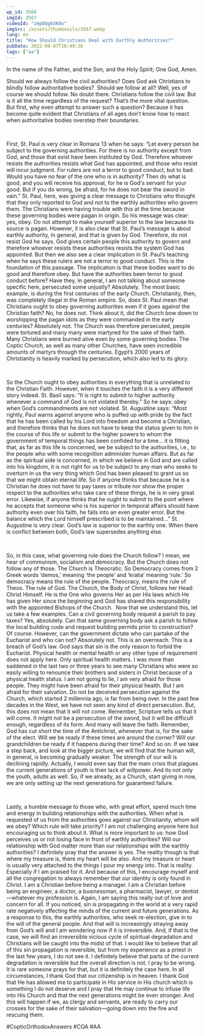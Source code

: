 ```yaml
---
wp_id: 3566
imgId: 3567
videoId: "zmpDQg6XK8o"
imgSrc: /assets/thumbnails/3567.webp
lang: en
title: "How Should Christians Deal with Earthly Authorities?"
pubDate: 2022-09-07T10:49:36
tags: ["aa"]
---
```


<p>In the name of the Father, and the Son, and the Holy Spirit; One God, Amen.</p>
<p><span data-contrast="auto">Should we always follow the civil authorities? Does God ask Christians to blindly follow authoritative bodies?  Should we follow at all? Well, yes of course we should follow. No doubt there. Christians follow the civil law. But is it all the time regardless of the request? That’s the more vital question. But first, why even attempt to answer such a question? Because it has become quite evident that Christians of all ages don’t know how to react when authoritative bodies overstep their boundaries. </span><span data-ccp-props="{&quot;201341983&quot;:0,&quot;335559739&quot;:0,&quot;335559740&quot;:240}"> </span></p>
<p><span data-ccp-props="{&quot;201341983&quot;:0,&quot;335559739&quot;:0,&quot;335559740&quot;:240}"> </span></p>
<p><span data-contrast="auto">First, St. Paul is very clear in Romans 13 when he says: “Let every person be subject to the governing authorities. For there is no authority except from God, and those that exist have been instituted by God. Therefore whoever resists the authorities resists what God has appointed, and those who resist will incur judgment. For rulers are not a terror to good conduct, but to bad. Would you have no fear of the one who is in authority? Then do what is good, and you will receive his approval, for he is God's servant for your good. But if you do wrong, be afraid, for he does not bear the sword in vain.” St. Paul, here, was giving a clear message to Christians who thought that they only reported to God and not to the earthly authorities who govern them. The Christians were having trouble with this at the time because these governing bodies were pagan in origin. So his message was clear: yes, obey. Do not attempt to make yourself superior to the law because its source is pagan. However, it is also clear that St. Paul’s message is about earthly authority, in general, and that is given by God. Therefore, do not resist God he says. God gives certain people this authority to govern and therefore whoever resists these authorities resists the system God has appointed. But then we also see a clear implication in St. Paul’s teaching when he says these rulers are not a terror to good conduct. This is the foundation of this passage. The implication is that these bodies want to do good and therefore obey. But have the authorities been terror to good conduct before? Have they, in general, I am not talking about someone specific here, persecuted some unjustly? Absolutely. The most basic example, is during the first centuries of the early Church. Christianity, then, was completely illegal in the Roman empire. So, does St. Paul mean that Christians ought to obey governing authorities even if it goes against the Christian faith? No, he does not. Think about it, did the Church bow down to worshipping the pagan idols as they were commanded in the early centuries? Absolutely not. The Church was therefore persecuted, people were tortured and many many were martyred for the sake of their faith. Many Christians were burned alive even by some governing bodies. The Coptic Church, as well as many other Churches, have seen incredible amounts of martyrs through the centuries. Egypt’s 2000 years of Christianity is heavily marked by persecution, which also led to its glory.</span><span data-ccp-props="{&quot;201341983&quot;:0,&quot;335559739&quot;:0,&quot;335559740&quot;:240}"> </span></p>
<p><span data-ccp-props="{&quot;201341983&quot;:0,&quot;335559739&quot;:0,&quot;335559740&quot;:240}"> </span></p>
<p><span data-contrast="auto">So the Church ought to obey authorities in everything that is unrelated to the Christian Faith. However, when it touches the faith it is a very different story indeed. St. Basil says: “It is right to submit to higher authority whenever a command of God is not violated thereby.” So he says: obey when God’s commandments are not violated. St. Augustine says: “Most rightly, Paul warns against anyone who is puffed up with pride by the fact that he has been called by his Lord into freedom and become a Christian, and therefore thinks that he does not have to keep the status given to him in the course of this life or submit to the higher powers to whom the government of temporal things has been confided for a time… it is fitting that, as far as this life is concerned, we be subject to the authorities, i.e., to the people who with some recognition administer human affairs. But as far as the spiritual side is concerned, in which we believe in God and are called into his kingdom, it is not right for us to be subject to any man who seeks to overturn in us the very thing which God has been pleased to grant us so that we might obtain eternal life. So if anyone thinks that because he is a Christian he does not have to pay taxes or tribute nor show the proper respect to the authorities who take care of these things, he is in very great error. Likewise, if anyone thinks that he ought to submit to the point where he accepts that someone who is his superior in temporal affairs should have authority even over his faith, he falls into an even greater error. But the balance which the Lord himself prescribed is to be maintained…” St. Augustine is very clear. God’s law is superior to the earthly one. When there is conflict between both, God’s law supersedes anything else. </span><span data-ccp-props="{&quot;201341983&quot;:0,&quot;335559739&quot;:0,&quot;335559740&quot;:240}"> </span></p>
<p><span data-ccp-props="{&quot;201341983&quot;:0,&quot;335559739&quot;:0,&quot;335559740&quot;:240}"> </span></p>
<p><span data-contrast="auto">So, in this case, what governing rule does the Church follow? I mean, we hear of communism, socialism and democracy. But the Church does not follow any of those. The Church is Theocratic. So Democracy comes from 2 Greek words ‘demos,’ meaning ‘the people’ and ‘kratia’ meaning ‘rule.’ So democracy means the rule of the people. Theocracy, means the rule of Theos. The rule of God. The Church, the Body of Christ, follows her Head: Christ Himself. He is the One who governs Her as per His laws which He has given Her since the beginning and God has shared this responsibility with the appointed Bishops of the Church.  Now that we understand this, let us take a few examples. Can a civil governing body request a parish to pay taxes? Yes, absolutely. Can that same governing body ask a parish to follow the local building code and request building permits prior to construction? Of course. However, can the government dictate who can partake of the Eucharist and who can not? Absolutely not. This is an overreach. This is a breach of God’s law. God says that sin is the only reason to forbid the Eucharist. Physical health or mental health or any other type of requirement does not apply here. Only spiritual health matters. I was more than saddened in the last two or three years to see many Christians who were so easily willing to renounce their brothers and sisters in Christ because of a physical health status. I am not going to lie, I am very afraid for those people. They might have been afraid for their physical health. But I am afraid for their salvation. Do not be deceived persecution against the Church, which started 2 millennia ago, is far from being over. In the past few decades in the West, we have not seen any kind of direct persecution. But, this does not mean that it will not come. Remember, Scripture tells us that it will come. It might not be a persecution of the sword, but it will be difficult enough, regardless of its form. And many will leave the faith. Remember, God has cut short the time of the Antichrist, whenever that is, for the sake of the elect. Will we be ready if these times are around the corner? Will our grandchildren be ready if it happens during their time? And so on. If we take a step back, and look at the bigger picture, we will find that the human will, in general, is becoming gradually weaker. The strength of our will is declining rapidly. Actually, I would even say that the main crisis that plagues the current generations of youth is their lack of willpower. And its not only the youth, adults as well. So, if we already, as a Church, start giving in now, we are only setting up the next generations for guaranteed failure. </span><span data-ccp-props="{&quot;201341983&quot;:0,&quot;335559739&quot;:0,&quot;335559740&quot;:240}"> </span></p>
<p><span data-ccp-props="{&quot;201341983&quot;:0,&quot;335559739&quot;:0,&quot;335559740&quot;:240}"> </span></p>
<p><span data-contrast="auto">Lastly, a humble message to those who, with great effort, spend much time and energy in building relationships with the authorities. When what is requested of us from the authorities goes against our Christianity, whom will we obey? Which rule will take priority? I am not challenging anyone here but encouraging us to think about it. What is more important to us: how God perceives us or not losing face in front of earthly authorities? Will our relationship with God matter more than our relationships with the earthly authorities? I definitely pray that the answer is yes. The reality though is that where my treasure is, there my heart will be also. And my treasure or heart is usually very attached to the things I pour my energy into. That is reality. Especially if I am praised for it. And because of this, I encourage myself and all the congregation to always remember that our identity is only found in Christ. I am a Christian before being a manager. I am a Christian before being an engineer, a doctor, a businessman, a pharmacist, lawyer, or dentist—whatever my profession is. Again, I am saying this really out of love and concern for all. If you noticed, sin is propagating in the world at a very rapid rate negatively affecting the minds of the current and future generations. As a response to this, the earthly authorities, who seek re-election, give in to the will of the general people. And that will is increasingly straying away from God’s will and I am wondering now if it is irreversible. And, if that is the case, we will find an irreversible vicious cycle of spiritual degradation and Christians will be caught into the midst of that. I would like to believe that all of this sin propagation is reversible, but from my experience as a priest in the last few years, I do not see it. I definitely believe that parts of the current degradation is reversible but the overall direction is not. I pray to be wrong. It is rare someone prays for that, but it is definitely the case here. In all circumstances, I thank God that our citizenship is in heaven. I thank God that He has allowed me to participate in His service in His church which is something I do not deserve and I pray that He may continue to infuse life into His Church and that the next generations might be even stronger. And this will happen if we, as clergy and servants, are ready to carry our crosses for the sake of their salvation—going down into the fire and rescuing them. </span><span data-ccp-props="{&quot;201341983&quot;:0,&quot;335559739&quot;:0,&quot;335559740&quot;:240}"> </span></p>
<p>#CopticOrthodoxAnswers #COA #AA</p>
